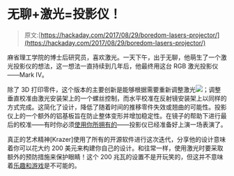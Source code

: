 # 无聊+激光=投影仪！

> 原文:[https://hackaday.com/2017/08/29/boredom-lasers-projector/](https://hackaday.com/2017/08/29/boredom-lasers-projector/)

麻省理工学院的博士后研究员，喜欢激光。一天下午，出于无聊，他萌生了一个激光投影仪的想法，这一想法一直持续到几年后，他最终用这台 RGB 激光投影仪——Mark IV。

除了 3D 打印零件，这个版本的主要创新是能够根据需要重新调整激光[![](../Images/84849fdb481df0add10e95c0f0cd0882.png)](https://hackaday.com/wp-content/uploads/2017/08/laser5_w.jpg)；调整垂直校准由激光安装架上的一个螺丝控制，而水平校准在反射镜安装架上以同样的方式完成。这简化了设计，降低了随着时间的推移零件失效或翘曲的可能性。投影仪上的一个额外的铝基板旨在防止整体变形并增加稳定性。在镜子的帮助下进行最后的校准——有时你必须[使用你所拥有的](http://hackaday.com/2016/11/23/cheap-dual-mirror-laser-projector/)——投影仪已经准备好上演一场表演了。

真正的艺术精神[Krazer]使用了所有的开源软件进行这次迭代，分享他的设计意味着你可以花大约 200 美元来构建你自己的设计。和往常一样，使用激光时要采取额外的预防措施来保护眼睛！这个 200 兆瓦的设置不是开玩笑的，但这并不意味着[乐趣和游戏](http://hackaday.com/2013/03/12/playing-mame-games-on-a-rgb-laser-projector/)是不可能的。